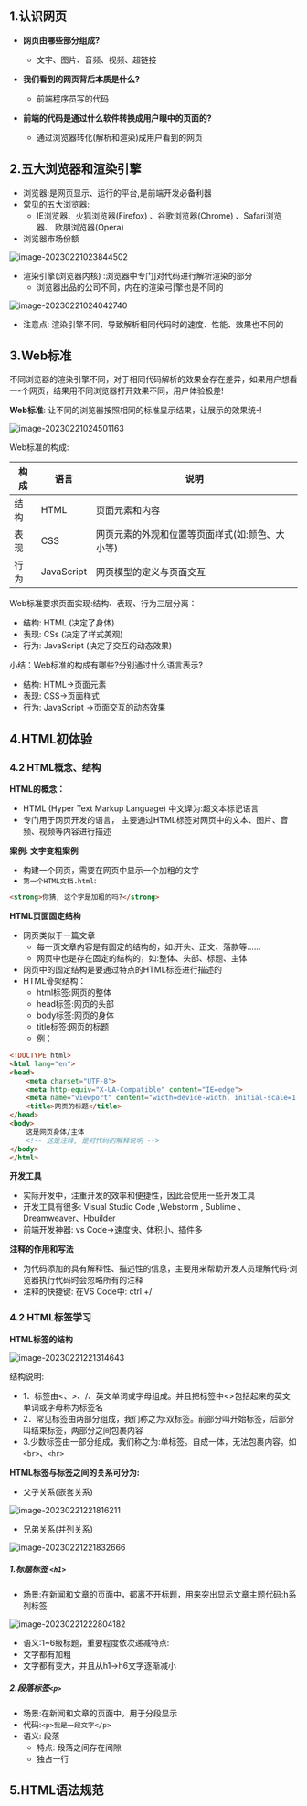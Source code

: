 ## 1.认识网页

- **网页由哪些部分组成?**
  - 文字、图片、音频、视频、超链接

- **我们看到的网页背后本质是什么?**
  - 前端程序员写的代码
- **前端的代码是通过什么软件转换成用户眼中的页面的?**
  - 通过浏览器转化(解析和渲染)成用户看到的网页



## 2.五大浏览器和渲染引擎



- 浏览器:是网页显示、运行的平台,是前端开发必备利器
- 常见的五大浏览器:
  - IE浏览器、火狐浏览器(Firefox) 、谷歌浏览器(Chrome) 、Safari浏览器、 欧朋浏览器(Opera)
- 浏览器市场份额

![image-20230221023844502](https://cdn.jsdelivr.net/gh/Li-ShiLin/images/D:%5Cgithub%5Cimages202302212234109.png)



- 渲染引擎(浏览器内核) :浏览器中专门]对代码进行解析渲染的部分
  - 浏览器出品的公司不同，内在的渲染弓|擎也是不同的

![image-20230221024042740](https://cdn.jsdelivr.net/gh/Li-ShiLin/images/D:%5Cgithub%5Cimages202302212234455.png)

- 注意点: 渲染引擎不同，导致解析相同代码时的速度、性能、效果也不同的



## 3.Web标准

不同浏览器的渲染引擎不同，对于相同代码解析的效果会存在差异，如果用户想看一-个网页，结果用不同浏览器打开效果不同，用户体验极差!

**Web标准**:  让不同的浏览器按照相同的标准显示结果，让展示的效果统-!

![image-20230221024501163](https://cdn.jsdelivr.net/gh/Li-ShiLin/images/D:%5Cgithub%5Cimages202302212234357.png)

Web标准的构成:

| 构成 | 语言       | 说明                                            |
| ---- | ---------- | ----------------------------------------------- |
| 结构 | HTML       | 页面元素和内容                                  |
| 表现 | CSS        | 网页元素的外观和位置等页面样式(如:颜色、大小等) |
| 行为 | JavaScript | 网页模型的定义与页面交互                        |

Web标准要求页面实现:结构、表现、行为三层分离：

- 结构: HTML (决定了身体)
- 表现: CSs (决定了样式美观)
- 行为: JavaScript (决定了交互的动态效果)

小结：Web标准的构成有哪些?分别通过什么语言表示?

- 结构: HTML→页面元素
- 表现: CSS→页面样式
- 行为: JavaScript →页面交互的动态效果

## 4.HTML初体验

### 4.2 HTML概念、结构

**HTML的概念：**

- HTML (Hyper Text Markup Language) 中文译为:超文本标记语言
- 专门用于网页开发的语言， 主要通过HTML标签对网页中的文本、图片、音频、视频等内容进行描述

**案例: 文字变粗案例**

- 构建一个网页，需要在网页中显示一个加粗的文字
- `第一个HTML文档.html`:

```html
<strong>你猜, 这个字是加粗的吗?</strong>
```

 **HTML页面固定结构**

- 网页类似于一篇文章
  - 每一页文章内容是有固定的结构的，如:开头、正文、落款等......
  - 网页中也是存在固定的结构的，如:整体、头部、标题、主体
- 网页中的固定结构是要通过特点的HTML标签进行描述的
- HTML骨架结构：
  - html标签:网页的整体
  - head标签:网页的头部
  - body标签:网页的身体
  - title标签:网页的标题
  - 例：

```html
<!DOCTYPE html>
<html lang="en">
<head>
    <meta charset="UTF-8">
    <meta http-equiv="X-UA-Compatible" content="IE=edge">
    <meta name="viewport" content="width=device-width, initial-scale=1.0">
    <title>网页的标题</title>
</head>
<body>
    这是网页身体/主体
    <!-- 这是注释, 是对代码的解释说明 -->
</body>
</html>
```



**开发工具**

- 实际开发中，注重开发的效率和便捷性，因此会使用一些开发工具
- 开发工具有很多: Visual Studio Code ,Webstorm , Sublime 、Dreamweaver、Hbuilder
- 前端开发神器: vs Code→速度快、体积小、插件多

**注释的作用和写法**

- 为代码添加的具有解释性、描述性的信息，主要用来帮助开发人员理解代码·浏览器执行代码时会忽略所有的注释
- 注释的快捷键: 在VS Code中: ctrl +/

###  4.2 HTML标签学习

**HTML标签的结构**

![image-20230221221314643](https://cdn.jsdelivr.net/gh/Li-ShiLin/images/D:%5Cgithub%5Cimages202302212235518.png)

结构说明:

- 1．标签由<、>、/、英文单词或字母组成。并且把标签中<>包括起来的英文单词或字母称为标签名
- 2．常见标签由两部分组成，我们称之为:双标签。前部分叫开始标签，后部分叫结束标签，两部分之间包裹内容
- 3.少数标签由一部分组成，我们称之为:单标签。自成一体，无法包裹内容。如`<br>`、`<hr>`

**HTML标签与标签之间的关系可分为:**

- 父子关系(嵌套关系)

![image-20230221221816211](https://cdn.jsdelivr.net/gh/Li-ShiLin/images/D:%5Cgithub%5Cimages202302212235102.png)



- 兄弟关系(并列关系)

![image-20230221221832666](https://cdn.jsdelivr.net/gh/Li-ShiLin/images/D:%5Cgithub%5Cimages202302212235630.png)

##### 1.标题标签 `<h1>`

- 场景:在新闻和文章的页面中，都离不开标题，用来突出显示文章主题代码:h系列标签

![image-20230221222804182](https://cdn.jsdelivr.net/gh/Li-ShiLin/images/D:%5Cgithub%5Cimages202302212235617.png)

- 语义:1~6级标题，重要程度依次递减特点:
- 文字都有加粗
- 文字都有变大，并且从h1→h6文字逐渐减小

##### 2.段落标签`<p>`

- 场景:在新闻和文章的页面中，用于分段显示
- 代码:`<p>我是一段文字</p>`
- 语义:  段落
  - 特点:  段落之间存在间隙
  - 独占一行



## 5.HTML语法规范

